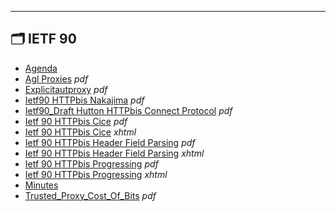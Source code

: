 

---

## 🗂️ IETF 90

- [Agenda](agenda.md) 
- [Agl Proxies](agl-proxies.pdf) _pdf_
- [Explicitautproxy](ExplicitAutProxy.pdf) _pdf_
- [Ietf90 HTTPbis Nakajima](ietf90-httpbis-nakajima.pdf) _pdf_
- [Ietf90_Draft Hutton HTTPbis Connect Protocol](IETF90_draft-hutton-httpbis-connect-protocol.pdf) _pdf_
- [Ietf 90 HTTPbis Cice](ietf-90-httpbis-cice.pdf) _pdf_
- [Ietf 90 HTTPbis Cice](ietf-90-httpbis-cice.xhtml) _xhtml_
- [Ietf 90 HTTPbis Header Field Parsing](ietf-90-httpbis-header-field-parsing.pdf) _pdf_
- [Ietf 90 HTTPbis Header Field Parsing](ietf-90-httpbis-header-field-parsing.xhtml) _xhtml_
- [Ietf 90 HTTPbis Progressing](ietf-90-httpbis-progressing.pdf) _pdf_
- [Ietf 90 HTTPbis Progressing](ietf-90-httpbis-progressing.xhtml) _xhtml_
- [Minutes](minutes.md) 
- [Trusted_Proxy_Cost_Of_Bits](trusted_proxy_cost_of_bits.pdf) _pdf_